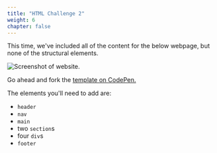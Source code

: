 ```yaml
---
title: "HTML Challenge 2"
weight: 6
chapter: false
---
```


This time, we've included all of the content for the below webpage, but none of the structural elements.

![Screenshot of website.](../images/html_challenge_2.png)

Go ahead and fork the
[template on CodePen.](https://codepen.io/shecodesaus/pen/ExbOdEp)

The elements you'll need to add are:
- `header`
- `nav`
- `main`
- two `section`s
- four `div`s
- `footer`
